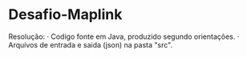 Desafio-Maplink
===============

Resolução:
	· Codigo fonte em Java, produzido segundo orientações.
	· Arquivos de entrada e saida (json) na pasta "src".
